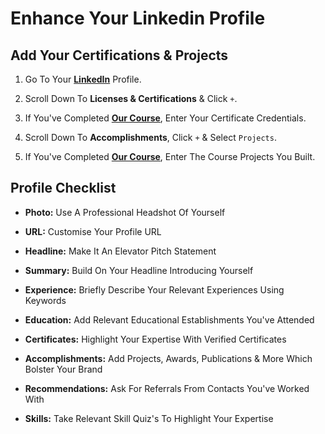 # Enhance Your Linkedin Profile

## Add Your Certifications & Projects

1. Go To Your **[LinkedIn](https://linkedin.com)** Profile.

2. Scroll Down To **Licenses & Certifications** & Click `+`.

3. If You've Completed **[Our Course](https://udemy.com/course/blockchain-developer)**, Enter Your Certificate Credentials.

4. Scroll Down To **Accomplishments**, Click `+` & Select `Projects`.

5. If You've Completed **[Our Course](https://udemy.com/course/blockchain-developer)**, Enter The Course Projects You Built.

## Profile Checklist

* **Photo:** Use A Professional Headshot Of Yourself

* **URL:** Customise Your Profile URL

* **Headline:** Make It An Elevator Pitch Statement

* **Summary:** Build On Your Headline Introducing Yourself

* **Experience:** Briefly Describe Your Relevant Experiences Using Keywords

* **Education:** Add Relevant Educational Establishments You've Attended

* **Certificates:** Highlight Your Expertise With Verified Certificates

* **Accomplishments:** Add Projects, Awards, Publications & More Which Bolster Your Brand

* **Recommendations:** Ask For Referrals From Contacts You've Worked With

* **Skills:** Take Relevant Skill Quiz's To Highlight Your Expertise

